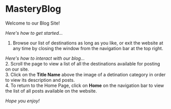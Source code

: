 # MasteryBlog

Welcome to our Blog Site!

*Here's how to get started...*
1. Browse our list of destinations as long as you like, or exit the website at any time by closing the window from the navigation bar at the top right.<br>

*Here's how to interact with our blog...*<br>
2. Scroll the page to view a list of all the destinations available for posting on our site.<br>
3. Click on the **Title Name** above the image of a detination category in order to view its description and posts.<br>
4. To return to the Home Page, click on **Home** on the navigation bar to view the list of all posts available on the website.<br>


*Hope you enjoy!*
